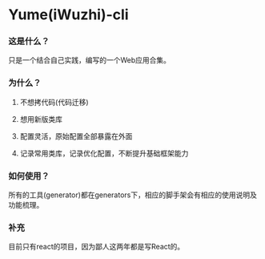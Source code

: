 

# Yume(iWuzhi)-cli


### 这是什么？

只是一个结合自己实践，编写的一个Web应用合集。


### 为什么？

1. 不想拷代码(代码迁移)

2. 想用新版类库

3. 配置灵活，原始配置全部暴露在外面

4. 记录常用类库，记录优化配置，不断提升基础框架能力


### 如何使用？

所有的工具(generator)都在generators下，相应的脚手架会有相应的使用说明及功能梳理。



### 补充

目前只有react的项目，因为鄙人这两年都是写React的。







